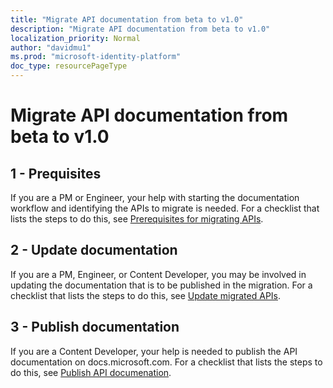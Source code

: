 ```yaml
---
title: "Migrate API documentation from beta to v1.0"
description: "Migrate API documentation from beta to v1.0"
localization_priority: Normal
author: "davidmu1"
ms.prod: "microsoft-identity-platform"
doc_type: resourcePageType
---
```


# Migrate API documentation from beta to v1.0

## 1 - Prequisites

If you are a PM or Engineer, your help with starting the documentation workflow and identifying the APIs to migrate is needed. For a checklist that lists the steps to do this, see [Prerequisites for migrating APIs](graph-prerequisites-migrate.md).

## 2 - Update documentation

If you are a PM, Engineer, or Content Developer, you may be involved in updating the documentation that is to be published in the migration. For a checklist that lists the steps to do this, see [Update migrated APIs](graph-migrate-update.md).

## 3 - Publish documentation

If you are a Content Developer, your help is needed to publish the API documentation on docs.microsoft.com. For a checklist that lists the steps to do this, see [Publish API documenation](graph-publish.md).
